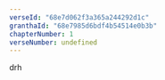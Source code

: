 ```yaml
---
verseId: "68e7d062f3a365a244292d1c"
granthaId: "68e7985d6bdf4b54514e0b3b"
chapterNumber: 1
verseNumber: undefined
---
```


drh
